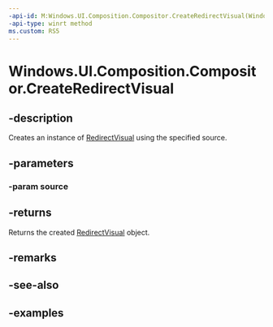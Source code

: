 ```yaml
---
-api-id: M:Windows.UI.Composition.Compositor.CreateRedirectVisual(Windows.UI.Composition.Visual)
-api-type: winrt method
ms.custom: RS5
---
```


<!-- Method syntax.
public RedirectVisual Compositor.CreateRedirectVisual(Visual source)
-->

# Windows.UI.Composition.Compositor.CreateRedirectVisual

## -description

Creates an instance of [RedirectVisual](redirectvisual.md) using the specified source.

## -parameters
### -param source

## -returns

Returns the created [RedirectVisual](redirectvisual.md) object.

## -remarks

## -see-also

## -examples

